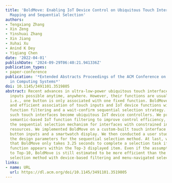 ```yaml
---
title: 'BoldMove: Enabling IoT Device Control on Ubiquitous Touch Interfaces by Semantic
  Mapping and Sequential Selection'
authors:
- Tengxiang Zhang
- Xin Zeng
- Yinshuai Zhang
- Xin Jiang
- Xuhai Xu
- Anind K Dey
- Yiqiang Chen
date: '2022-04-01'
publishDate: '2024-09-29T06:40:21.941336Z'
publication_types:
- paper-conference
publication: '*Extended Abstracts Proceedings of the ACM Conference on Human Factors
  in Computing Systems*'
doi: 10.1145/3491101.3519805
abstract: Recent advances in ultra-low-power ubiquitous touch interfaces make touch
  inputs possible anytime, anywhere. However, their functions are usually pre-determined,
  i.e., one button is only associated with one fixed function. BoldMove enables spontaneous
  and efficient association of touch inputs and IoT device functions with semantic-based
  function filtering and a wait-confirm sequential selection strategy. In this way,
  such touch interfaces become ubiquitous IoT device controllers. We proposed the
  semantic-based IoT function filtering to improve control efficiency, then designed
  the sequential selection mechanism for interfaces with constrained input and output
  resources. We implemented BoldMove on a custom-built touch interface with capacitive
  button inputs and a smartwatch display. We then conducted a user study to determine
  the design parameters for the sequential selection method. At last, we validated
  that BoldMove only takes 3.25 seconds to complete a selection task if the target
  function appears within the Top-3 displayed item. Even if the assumption is relaxed
  to Top-10, BoldMove is still estimated to be more efficient than the conventional
  selection method with device-based filtering and menu-navigated selection.
links:
- name: URL
  url: https://dl.acm.org/doi/10.1145/3491101.3519805
---
```

